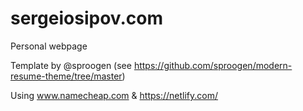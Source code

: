 # sergeiosipov.com

Personal webpage

Template by @sproogen (see https://github.com/sproogen/modern-resume-theme/tree/master)

Using www.namecheap.com & https://netlify.com/
